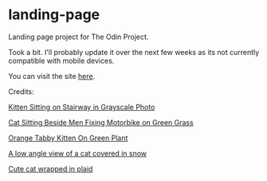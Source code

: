 # landing-page
Landing page project for The Odin Project.

Took a bit. I'll probably update it over the next few weeks as its not currently compatible with mobile devices.

You can visit the site <a href="https://citrusland.github.io/landing-page/">here</a>.

Credits:

<p><a href="https://www.pexels.com/photo/kitten-sitting-on-stairway-in-grayscale-photo-10747952"/>Kitten Sitting on Stairway in Grayscale Photo
</a></p>
<p><a href="https://www.pexels.com/photo/cat-sitting-beside-men-fixing-motorbike-on-green-grass-8597460/">Cat Sitting Beside Men Fixing Motorbike on Green Grass </a></p>
<p>
<p><a href="https://www.pexels.com/photo/orange-tabby-kitten-on-green-plant-12109413/">Orange Tabby Kitten On Green Plant</a></p>
<p><a href="https://www.pexels.com/photo/a-low-angle-view-of-a-cat-covered-in-snow-10141099/">A low angle view of a cat covered in snow</a></p>
<p><a href="https://www.pexels.com/photo/cute-cat-wrapped-in-plaid-7211201/">Cute cat wrapped in plaid</a></p>


